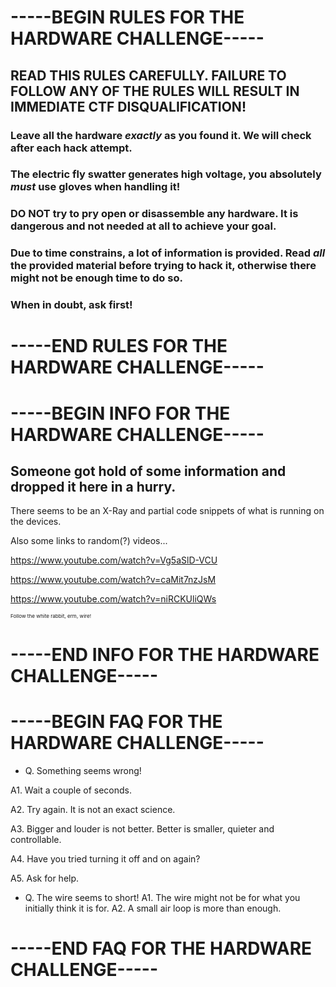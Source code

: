 # -----BEGIN RULES FOR THE HARDWARE CHALLENGE----- 
## READ THIS RULES CAREFULLY. FAILURE TO FOLLOW ANY OF THE RULES WILL RESULT IN IMMEDIATE CTF DISQUALIFICATION!

### Leave all the hardware *exactly* as you found it. We will check after each hack attempt.
### The electric fly swatter generates high voltage, you absolutely *must* use gloves when handling it!
### DO NOT try to pry open or disassemble any hardware. It is dangerous and not needed at all to achieve your goal.
### Due to time constrains, a lot of information is provided. Read *all* the provided material before trying to hack it, otherwise there might not be enough time to do so.
### When in doubt, ask first!

# -----END RULES FOR THE HARDWARE CHALLENGE----- 

# -----BEGIN INFO FOR THE HARDWARE CHALLENGE----- 
## Someone got hold of some information and dropped it here in a hurry. 

There seems to be an X-Ray and partial code snippets of what is running on the devices.

Also some links to random(?) videos...

https://www.youtube.com/watch?v=Vg5aSlD-VCU

https://www.youtube.com/watch?v=caMit7nzJsM

https://www.youtube.com/watch?v=niRCKUliQWs


<sub><sub><sub>Follow the white rabbit, erm, wire!</sub></sub></sub>
# -----END INFO FOR THE HARDWARE CHALLENGE----- 

# -----BEGIN FAQ FOR THE HARDWARE CHALLENGE-----
- Q. Something seems wrong!

 A1. Wait a couple of seconds. 

 A2. Try again. It is not an exact science.

 A3. Bigger and louder is not better. Better is smaller, quieter and controllable.

 A4. Have you tried turning it off and on again?

 A5. Ask for help.


- Q. The wire seems to short!
 A1. The wire might not be for what you initially think it is for.
 A2. A small air loop is more than enough.

# -----END FAQ FOR THE HARDWARE CHALLENGE-----
